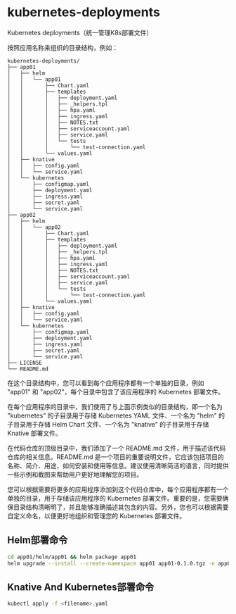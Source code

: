 # kubernetes-deployments
Kubernetes deployments（统一管理K8s部署文件）

按照应用名称来组织的目录结构，例如：

```
kubernetes-deployments/
├── app01
│   ├── helm
│   │   └── app01
│   │       ├── Chart.yaml
│   │       ├── templates
│   │       │   ├── deployment.yaml
│   │       │   ├── _helpers.tpl
│   │       │   ├── hpa.yaml
│   │       │   ├── ingress.yaml
│   │       │   ├── NOTES.txt
│   │       │   ├── serviceaccount.yaml
│   │       │   ├── service.yaml
│   │       │   └── tests
│   │       │       └── test-connection.yaml
│   │       └── values.yaml
│   ├── knative
│   │   ├── config.yaml
│   │   └── service.yaml
│   └── kubernetes
│       ├── configmap.yaml
│       ├── deployment.yaml
│       ├── ingress.yaml
│       ├── secret.yaml
│       └── service.yaml
├── app02
│   ├── helm
│   │   └── app02
│   │       ├── Chart.yaml
│   │       ├── templates
│   │       │   ├── deployment.yaml
│   │       │   ├── _helpers.tpl
│   │       │   ├── hpa.yaml
│   │       │   ├── ingress.yaml
│   │       │   ├── NOTES.txt
│   │       │   ├── serviceaccount.yaml
│   │       │   ├── service.yaml
│   │       │   └── tests
│   │       │       └── test-connection.yaml
│   │       └── values.yaml
│   ├── knative
│   │   ├── config.yaml
│   │   └── service.yaml
│   └── kubernetes
│       ├── configmap.yaml
│       ├── deployment.yaml
│       ├── ingress.yaml
│       ├── secret.yaml
│       └── service.yaml
├── LICENSE
└── README.md
```

在这个目录结构中，您可以看到每个应用程序都有一个单独的目录，例如 "app01" 和 "app02"，每个目录中包含了该应用程序的 Kubernetes 部署文件。

在每个应用程序的目录中，我们使用了与上面示例类似的目录结构，即一个名为 "kubernetes" 的子目录用于存储 Kubernetes YAML 文件、一个名为 "helm" 的子目录用于存储 Helm Chart 文件、一个名为 "knative" 的子目录用于存储 Knative 部署文件。

在代码仓库的顶级目录中，我们添加了一个 README.md 文件，用于描述该代码仓库的相关信息。README.md 是一个项目的重要说明文件，它应该包括项目的名称、简介、用途、如何安装和使用等信息。建议使用清晰简洁的语言，同时提供一些示例和截图来帮助用户更好地理解您的项目。

您可以根据需要将更多的应用程序添加到这个代码仓库中，每个应用程序都有一个单独的目录，用于存储该应用程序的 Kubernetes 部署文件。重要的是，您需要确保目录结构清晰明了，并且能够准确描述其包含的内容。另外，您也可以根据需要自定义命名，以便更好地组织和管理您的 Kubernetes 部署文件。



## Helm部署命令

```bash
cd app01/helm/app01 && helm package app01
helm upgrade --install --create-namespace app01 app01-0.1.0.tgz -n app01
```

## Knative And Kubernetes部署命令

```bash
kubectl apply -f <filename>.yaml
```

